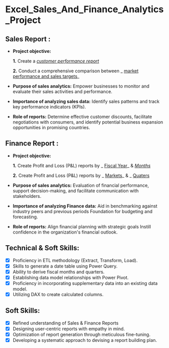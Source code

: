 # Excel_Sales_And_Finance_Analytics_Project

## Sales Report :


- **Project objective:** 

    **1.** Create a _[customer performance report](https://github.com/SubratKhare1/Excel_Sales_And_Finance_Analytics_Project/blob/main/CUSTOMERS%20Net%20Sales%20Performance.pdf)_ 

    **2.** Conduct a comprehensive comparison between _
           [market performance and sales targets](https://github.com/SubratKhare1/Excel_Sales_And_Finance_Analytics_Project/blob/main/MARKET%20Performance%20Vs%20Target.pdf)_

- **Purpose of sales analytics:** Empower businesses to monitor and evaluate their sales activities and performance.

- **Importance of analyzing sales data:** Identify sales patterns and track key performance indicators (KPIs).

- **Role of reports:** Determine effective customer discounts, facilitate negotiations with consumers, and identify potential business expansion opportunities in promising countries.


## Finance Report :

- **Project objective:** 

    **1.** Create Profit and Loss (P&L) reports by _
             [Fiscal Year](https://github.com/SubratKhare1/Excel_Sales_And_Finance_Analytics_Project/blob/main/P%20%26%20L%20By%20Fiscal%20Year.pdf)_ 
          & _[Months](https://github.com/SubratKhare1/Excel_Sales_And_Finance_Analytics_Project/blob/main/P%20%26%20L%20By%20Fiscal%20Month.pdf)_ 

   **2.** Create Profit and Loss (P&L) reports by _
          [Markets](https://github.com/SubratKhare1/Excel_Sales_And_Finance_Analytics_Project/blob/main/P%20%26%20L%20For%20Market.pdf)_ & _
          [Quaters](https://github.com/SubratKhare1/Excel_Sales_And_Finance_Analytics_Project/blob/main/P%20%26%20L%20For%20Quarters.pdf)
- **Purpose of sales analytics:** Evaluation of financial performance, support decision-making, and facilitate communication with stakeholders.

- **Importance of analyzing Finance data:** Aid in benchmarking against industry peers and previous periods Foundation for budgeting and forecasting.

- **Role of reports:** Align financial planning with strategic goals Instill confidence in the organization's financial outlook.


## Technical & Soft Skills:
- [x]	Proficiency in ETL methodology (Extract, Transform, Load).
- [x]	Skills to generate a date table using Power Query.
- [x]	Ability to derive fiscal months and quarters.
- [x]	Establishing data model relationships with Power Pivot.
- [x]	Proficiency in incorporating supplementary data into an existing data model.
- [x]	Utilizing DAX to create calculated columns.

## Soft Skills:
- [x]	Refined understanding of Sales & Finance Reports
- [x]	Designing user-centric reports with empathy in mind.
- [x]	Optimization of report generation through meticulous fine-tuning.
- [x]	Developing a systematic approach to devising a report building plan.
